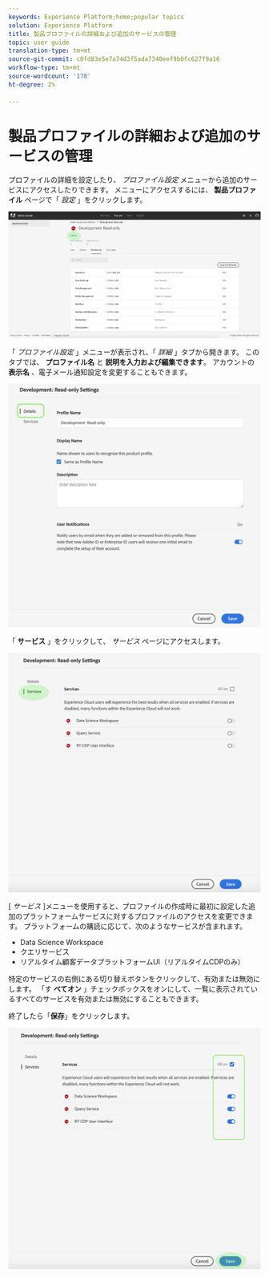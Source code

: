 ```yaml
---
keywords: Experience Platform;home;popular topics
solution: Experience Platform
title: 製品プロファイルの詳細および追加のサービスの管理
topic: user guide
translation-type: tm+mt
source-git-commit: c0fd83e5e7a74d3f5ada7340eef9b0fc627f9a16
workflow-type: tm+mt
source-wordcount: '178'
ht-degree: 2%

---
```



# 製品プロファイルの詳細および追加のサービスの管理

プロファイルの詳細を設定したり、 *プロファイル設定* メニューから追加のサービスにアクセスしたりできます。 メニューにアクセスするには、 **製品プロファイル** ページで「 *設定* 」をクリックします。

![プロファイル設定](../images/profile-settings.png)

「 *プロファイル設定* 」メニューが表示され、「 *詳細* 」タブから開きます。 このタブでは、 **プロファイル名** と **説明を入力および編集できます**。 アカウントの **表示名** 、電子メール通知設定を変更することもできます。

![edit-details-settings](../images/edit-details-settings.png)

「 **サービス** 」をクリックして、 *サービス* ページにアクセスします。

![services-page](../images/services-page.png)

[ *サービス* ]メニューを使用すると、プロファイルの作成時に最初に設定した追加のプラットフォームサービスに対するプロファイルのアクセスを変更できます。 プラットフォームの購読に応じて、次のようなサービスが含まれます。

- Data Science Workspace
- クエリサービス
- リアルタイム顧客データプラットフォームUI（リアルタイムCDPのみ）

特定のサービスの右側にある切り替えボタンをクリックして、有効または無効にします。 「す **べてオン** 」チェックボックスをオンにして、一覧に表示されているすべてのサービスを有効または無効にすることもできます。

終了したら「**保存**」をクリックします。

![edit-additional-services](../images/edit-additional-services.png)